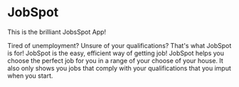 # JobSpot
</p> This is the brilliant JobsSpot App!
</p> Tired of unemployment?
Unsure of your qualifications?
That's what JobSpot is for!
JobSpot is the easy, efficient way of getting job!
JobSpot helps you choose the perfect job for you in a range of your choose of your house. It also only shows you jobs that comply with your qualifications that you imput when you start.
